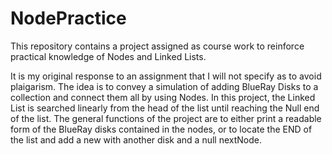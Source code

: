 # NodePractice
This repository contains a project assigned as course work to reinforce practical knowledge of Nodes and Linked Lists.

It is my original response to an assignment that I will not specify as to avoid plaigarism.
The idea is to convey a simulation of adding BlueRay Disks to a collection and connect them all by using Nodes.
In this project, the Linked List is searched linearly from the head of the list until reaching the Null end of the list. 
The general functions of the project are to either print a readable form of the BlueRay disks contained in the nodes, or to locate the END of the list and add a new with another disk and a null nextNode.
